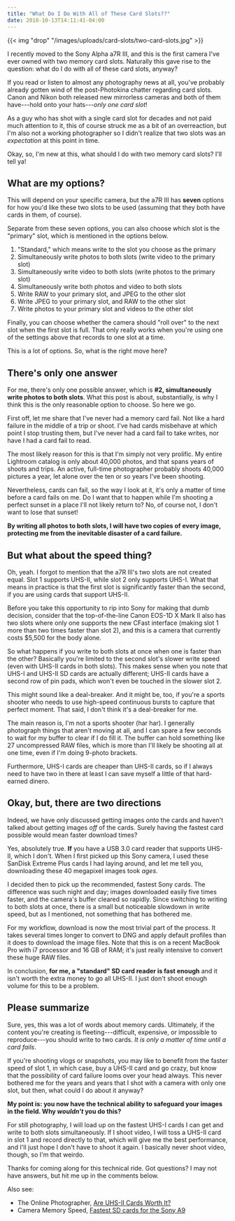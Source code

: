 ```yaml
---
title: "What Do I Do With All of These Card Slots??"
date: 2018-10-13T14:11:41-04:00
---
```


{{< img "drop" "/images/uploads/card-slots/two-card-slots.jpg" >}}

I recently moved to the Sony Alpha a7R III, and this is the first camera I've
ever owned with two memory card slots. Naturally this gave rise to the question:
what do I do with all of these card slots, anyway?

If you read or listen to almost any photography news at all, you've probably
already gotten wind of the post-Photokina chatter regarding card slots. Canon
and Nikon both released new mirrorless cameras and both of them have---hold onto
your hats---*only one card slot*!

As a guy who has shot with a single card slot for decades and not paid much
attention to it, this of course struck me as a bit of an overreaction, but I'm
also not a working photographer so I didn't realize that two slots was an
*expectation* at this point in time.

Okay, so, I'm new at this, what should I do with two memory card slots? I'll
tell ya! <!--more-->

## What are my options?

This will depend on your specific camera, but the a7R III has **seven** options
for how you'd like these two slots to be used (assuming that they both have
cards in them, of course).

Separate from these seven options, you can also choose which slot is the
"primary" slot, which is mentioned in the options below.

1. "Standard," which means write to the slot you choose as the primary
2. Simultaneously write photos to both slots (write video to the primary slot)
3. Simultaneously write video to both slots (write photos to the primary slot)
4. Simultaneously write both photos and video to both slots
5. Write RAW to your primary slot, and JPEG to the other slot
6. Write JPEG to your primary slot, and RAW to the other slot
7. Write photos to your primary slot and videos to the other slot

Finally, you can choose whether the camera should "roll over" to the next slot
when the first slot is full. That only really works when you're using one of the
settings above that records to one slot at a time.

This is a lot of options. So, what is the right move here?

## There's only one answer

For me, there's only one possible answer, which is **#2, simultaneously write
photos to both slots**. What this post is about, substantially, is why I think
this is the only reasonable option to choose. So here we go.

First off, let me share that I've never had a memory card fail. Not like a hard
failure in the middle of a trip or shoot. I've had cards misbehave at which
point I stop trusting them, but I've never had a card fail to take writes, nor
have I had a card fail to read.

The most likely reason for this is that I'm simply not very prolific. My entire
Lightroom catalog is only about 40,000 photos, and that spans years of shoots
and trips. An active, full-time photographer probably shoots 40,000 pictures a
year, let alone over the ten or so years I've been shooting.

Nevertheless, cards can fail, so the way I look at it, it's only a matter of
time before a card fails on me. Do I want that to happen while I'm shooting a
perfect sunset in a place I'll not likely return to? No, of course not, I don't
want to lose that sunset!

**By writing all photos to both slots, I will have two copies of every image,
protecting me from the inevitable disaster of a card failure.**

## But what about the speed thing?

Oh, yeah. I forgot to mention that the a7R III's two slots are not created
equal. Slot 1 supports UHS-II, while slot 2 only supports UHS-I. What that means
in practice is that the first slot is significantly faster than the second, if
you are using cards that support UHS-II.

Before you take this opportunity to rip into Sony for making that dumb decision,
consider that the top-of-the-line Canon EOS-1D X Mark II also has two slots
where only one supports the new CFast interface (making slot 1 more than two
times faster than slot 2), and this is a camera that currently costs $5,500 for
the body alone.

So what happens if you write to both slots at once when one is faster than the
other? Basically you're limited to the second slot's slower write speed (even
with UHS-II cards in both slots). This makes sense when you note that UHS-I and
UHS-II SD cards are actually different; UHS-II cards have a second row of pin
pads, which won't even be touched in the slower slot 2.

This might sound like a deal-breaker. And it might be, too, if you're a sports
shooter who needs to use high-speed continuous bursts to capture that perfect
moment. That said, I don't think it's a deal-breaker for me.

The main reason is, I'm not a sports shooter (har har). I generally photograph
things that aren't moving at all, and I can spare a few seconds to wait for my
buffer to clear if I do fill it. The buffer can hold something like 27
uncompressed RAW files, which is more than I'll likely be shooting all at one
time, even if I'm doing 9-photo brackets.

Furthermore, UHS-I cards are cheaper than UHS-II cards, so if I always need to
have two in there at least I can save myself a little of that hard-earned
dinero.

## Okay, but, there are two directions

Indeed, we have only discussed getting images *onto* the cards and haven't
talked about getting images *off* of the cards. Surely having the fastest card
possible would mean faster download times?

Yes, absolutely true. **If** you have a USB 3.0 card reader that supports
UHS-II, which I don't. When I first picked up this Sony camera, I used these
SanDisk Extreme Plus cards I had laying around, and let me tell you, downloading
these 40 megapixel images took *ages*.

I decided then to pick up the recommended, fastest Sony cards. The difference
was such night and day; images downloaded easily five times faster, and the
camera's buffer cleared so rapidly. Since switching to writing to both slots at
once, there is a small but noticeable slowdown in write speed, but as I
mentioned, not something that has bothered me.

For my workflow, download is now the most trivial part of the process. It takes
several times longer to convert to DNG and apply default profiles than it does
to download the image files. Note that this is on a recent MacBook Pro with i7
processor and 16 GB of RAM; it's just really intensive to convert these huge RAW
files.

In conclusion, **for me, a "standard" SD card reader is fast enough** and it
isn't worth the extra money to go all UHS-II. I just don't shoot enough volume
for this to be a problem.

## Please summarize

Sure, yes, this was a lot of words about memory cards. Ultimately, if the
content you're creating is fleeting---difficult, expensive, or impossible to
reproduce---you should write to two cards. *It is only a matter of time until a
card fails*.

If you're shooting vlogs or snapshots, you may like to benefit from the faster
speed of slot 1, in which case, buy a UHS-II card and go crazy, but know that
the possibility of card failure looms over your head always. This never bothered
me for the years and years that I shot with a camera with only one slot, but
then, what could I do about it anyway?

**My point is: you now have the technical ability to safeguard your images in the
field. Why *wouldn't* you do this?**

For still photography, I will load up on the fastest UHS-I cards I can get and
write to both slots simultaneously. If I shoot video, I will toss a UHS-II card
in slot 1 and record directly to that, which will give me the best performance,
and I'll just hope I don't have to shoot it again. I basically never shoot
video, though, so I'm that weirdo.

Thanks for coming along for this technical ride. Got questions? I may not have
answers, but hit me up in the comments below.

Also see:

* The Online Photographer, [Are UHS-II Cards Worth It?][olp]
* Camera Memory Speed, [Fastest SD cards for the Sony A9][a9]

[olp]: http://theonlinephotographer.typepad.com/the_online_photographer/2015/01/are-uhs-ii-cards-worth-it.html
[a9]: https://www.cameramemoryspeed.com/sony-a9/fastest-sd-cards-uhs-i-vs-uhs-ii/
